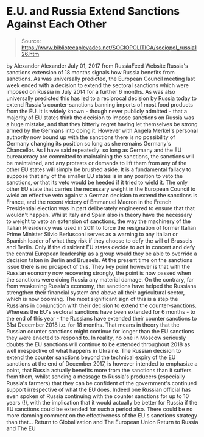 # E.U. and Russia Extend Sanctions Against Each Other

> Source: https://www.bibliotecapleyades.net/SOCIOPOLITICA/sociopol_russia126.htm

by Alexander Alexander July 01, 2017
from RussiaFeed Website
Russia's sanctions extension
of 18 months
signals how Russia
benefits from sanctions.
As was universally predicted, the European Council meeting last week ended with a decision to extend the sectoral sanctions which were imposed on Russia in July 2014 for a further 6 months. As was also universally predicted this has led to a reciprocal decision by Russia today to extend Russia's counter-sanctions banning imports of most food products from the EU. It is widely known - though never publicly admitted - that a majority of EU states think the decision to impose sanctions on Russia was a huge mistake, and that they bitterly regret having let themselves be strong armed by the Germans into doing it.
However with Angela Merkel's personal authority now bound up with the sanctions there is no possibility of Germany changing its position so long as she remains Germany's Chancellor. As I have said repeatedly:
so long as Germany and the EU bureaucracy are committed to maintaining the sanctions, the sanctions will be maintained, and any protests or demands to lift them from any of the other EU states will simply be brushed aside.
It is a fundamental fallacy to suppose that any of the smaller EU states is in any position to veto the sanctions, or that its veto would be heeded if it tried to wield it. The only other EU state that carries the necessary weight in the European Council to wield an effective veto against a German decision to extend the sanctions is France, and the recent victory of Emmanuel Macron in the French Presidential election was in part deliberately engineered to ensure that that wouldn't happen. Whilst Italy and Spain also in theory have the necessary to weight to veto an extension of sanctions, the way the machinery of the Italian Presidency was used in 2011 to force the resignation of former Italian Prime Minister Silvio Berlusconi serves as a warning to any Italian or Spanish leader of what they risk if they choose to defy the will of Brussels and Berlin. Only if the dissident EU states decide to act in concert and defy the central European leadership as a group would they be able to override a decision taken in Berlin and Brussels.
At the present time on the sanctions issue there is no prospect of this. They key point however is that with the Russian economy now recovering strongly, the point is now passed when the sanctions were doing Russia any material damage.
On the contrary, far from weakening Russia's economy, the sanctions have helped the Russians strengthen their financial system and above all their agricultural sector, which is now booming. The most significant sign of this is a step the Russians in conjunction with their decision to extend the counter-sanctions. Whereas the EU's sectoral sanctions have been extended for 6 months - to the end of this year - the Russians have extended their counter sanctions to 31st December 2018 i.e. for 18 months. That means in theory that the Russian counter sanctions might continue for longer than the EU sanctions they were enacted to respond to. In reality, no one in Moscow seriously doubts the EU sanctions will continue to be extended throughout 2018 as well irrespective of what happens in Ukraine. The Russian decision to extend the counter sanctions beyond the technical expiry of the EU sanctions at the end of December 2017, is however intended to emphasize a point, that Russia actually benefits more from the sanctions than it suffers from them, whilst sending a message to Russia's producers (especially Russia's farmers) that they can be confident of the government's continued support irrespective of what the EU does. Indeed one Russian official has even spoken of Russia continuing with the counter sanctions for up to 10 years (!), with the implication that it would actually be better for Russia if the EU sanctions could be extended for such a period also. There could be no more damning comment on the effectiveness of the EU's sanctions strategy than that...
Return to Globalization and The European Union
Return to Russia and The EU

